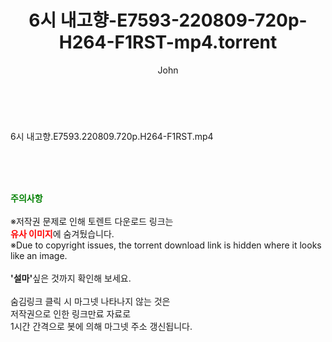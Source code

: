 ﻿---
layout: post
title:  "6시 내고향-E7593-220809-720p-H264-F1RST-mp4.torrent"
author: John
categories: [ 방송/음악 ]
tags: [  ]
image:  
description: "6시 내고향-E7593-220809-720p-H264-F1RST-mp4 torrent 정보 공유"
toc: true
toc_sticky: true
---

<br>
<div class="view-img">
<a class="view_image" href="https://torrentmobile60.com/bbs/view_image.php?fn=%2Fdata%2Ffile%2Fmusic%2F3735182707_HszolJSe_20ed8c2be042501be8a7a5936e4f007f0fc5efa1.jpg" target="_blank"><img alt="" class="img-tag" content="https://torrentmobile60.com/data/file/music/3735182707_HszolJSe_20ed8c2be042501be8a7a5936e4f007f0fc5efa1.jpg" itemprop="image" src="https://torrentmobile60.com/data/file/music/thumb-3735182707_HszolJSe_20ed8c2be042501be8a7a5936e4f007f0fc5efa1_835x2212.jpg"/></a></div><div class="view-content" itemprop="description">
<p>6시 내고향.E7593.220809.720p.H264-F1RST.mp4<br/></p> </div>
    
<br><br><br>
<p data-ke-size="size16"><b><span style="color: green;">주의사항</span></b><br /><br />※저작권 문제로 인해 토렌트 다운로드 링크는<br /><b><span style="color: red;">유사 이미지</span></b>에 숨겨뒀습니다.<br />※Due to copyright issues, the torrent download link is hidden where it looks like an image.<br /><br /><b>'설마'</b>싶은 것까지 확인해 보세요.<br /><br />숨김링크 클릭 시 마그넷 나타나지 않는 것은<br />저작권으로 인한 링크만료 자료로<br />1시간 간격으로 봇에 의해 마그넷 주소 갱신됩니다.</p>

